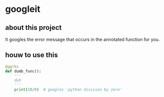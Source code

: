 # googleit

## about this project

It googles the error message that occurs in the annotated function for you.



## houw to use this

```python
@ggrks
def dumb_func():
    '''
    duh
    '''
    print(10/0)  # googles 'python division by zero'
```

